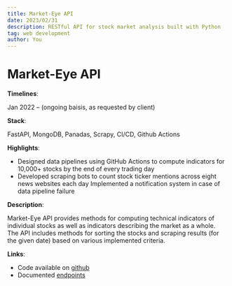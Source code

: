 ```yaml
---
title: Market-Eye API
date: 2023/02/31
description: RESTful API for stock market analysis built with Python
tag: web development
author: You
---
```


# Market-Eye API

**Timelines**:

Jan 2022 – (ongoing baisis, as requested by client)

**Stack**:

FastAPI, MongoDB, Panadas, Scrapy, CI/CD, Github Actions

**Highlights**:

- Designed data pipelines using GitHub Actions to compute indicators for 10,000+ stocks by the end of every trading day
- Developed scraping bots to count stock ticker mentions across eight news websites each day
Implemented a notification system in case of data pipeline failure

**Description**:

Market-Eye API provides methods for computing technical indicators of individual stocks as well as indicators describing the market as a whole. The API includes methods for sorting the stocks and scraping results (for the given date) based on various implemented criteria.

**Links**:

- Code available on [github](https://github.com/andreyxdd/marketeye-api)
- Documented [endpoints](https://marketeye-api.herokuapp.com/docs)
